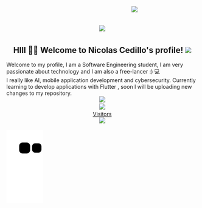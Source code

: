<img align='right' src='https://user-images.githubusercontent.com/5713670/87202985-820dcb80-c2b6-11ea-9f56-7ec461c497c3.gif' width='175'>

<h1 align="center">
  <a href="https://git.io/typing-svg">
    <img src="https://readme-typing-svg.herokuapp.com/?lines=Hello,+There!+👋;TThis+is+Ismael+Cedillo....;Nice+to+meet+you!&center=true&size=30">
  </a>
</h1>

<h2 align="center">
  HIII 👨‍💻 Welcome to Nicolas Cedillo's profile!
  <img src="https://media.giphy.com/media/hvRJCLFzcasrR4ia7z/giphy.gif" width="28">
</h2>


<div aling="justify">
  Welcome to my profile, I am a Software Engineering student, I am very passionate about technology and I am also a free-lancer :) 💻
 <div>
 <div aling="justify">
   I really like AI, mobile application development and cybersecurity. 
   Currently learning to develop applications with Flutter , soon I will be uploading new changes to my repository. 
  <div>






<div align="center">
  <a href="https://github.com/IsmaelNicolas">
  <img height="180em" src="https://github-readme-stats.vercel.app/api?username=IsmaelNicolas&show_icons=true&theme=github_dark&include_all_commits=true&count_private=true"/>
</div>

<div align="center">
  <a href="https://github.com/IsmaelNicolas">
  <img height="180em" src="https://github-readme-stats.vercel.app/api/top-langs/?username=IsmaelNicolas&layout=compact&langs_count=7&theme=github_dark"/>
</div>
  

 <div align="center">Visitors</div>
<div align="center">
 
  <img height="30em" src="https://profile-counter.glitch.me/IsmaelNicolas/count.svg"/>
</div>

  
![Snake animation](https://github.com/rafaballerini/rafaballerini/blob/output/github-contribution-grid-snake.svg)



<!--
**IsmaelNicolas/IsmaelNicolas** is a ✨ _special_ ✨ repository because its `README.md` (this file) appears on your GitHub profile.

Here are some ideas to get you started:

- 🔭 I’m currently working on ...
- 🌱 I’m currently learning ...
- 👯 I’m looking to collaborate on ...
- 🤔 I’m looking for help with ...
- 💬 Ask me about ...
- 📫 How to reach me: ...
- 😄 Pronouns: ...
- ⚡ Fun fact: ...
-->
